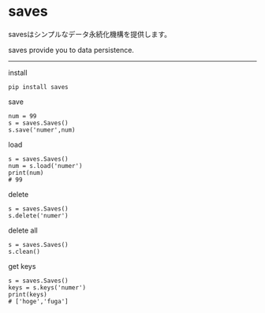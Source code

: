 # saves


savesはシンプルなデータ永続化機構を提供します。

saves provide you to data persistence.

---

install
```
pip install saves
```

save
```
num = 99
s = saves.Saves()
s.save('numer',num)
```

load
```
s = saves.Saves()
num = s.load('numer')
print(num)
# 99
```

delete
```
s = saves.Saves()
s.delete('numer')
```

delete all
```
s = saves.Saves()
s.clean()
```

get keys
```
s = saves.Saves()
keys = s.keys('numer')
print(keys)
# ['hoge','fuga']
```